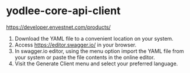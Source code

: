 # yodlee-core-api-client

https://developer.envestnet.com/products/


1. Download the YAML file to a convenient location on your system.
2. Access https://editor.swagger.io/ in your browser.
3. In swagger.io editor, using the menu option import the YAML file from your system or paste the file contents in the online editor.
4. Visit the Generate Client menu and select your preferred language.
